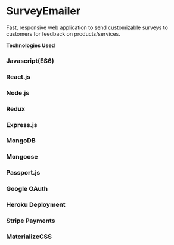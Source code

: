 # SurveyEmailer

Fast, responsive web application to send customizable surveys to customers for feedback on products/services.

**Technologies Used**

### Javascript(ES6)
  
### React.js
  
### Node.js
  
### Redux
  
### Express.js
  
### MongoDB
  
### Mongoose
  
### Passport.js
  
### Google OAuth
  
### Heroku Deployment

### Stripe Payments
  
### MaterializeCSS
  

